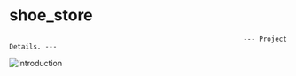# shoe_store
                                                               --- Project Details. --- 
![introduction](https://github.com/Tosin8/shoe_mart/assets/23019300/7548a86b-16e2-46b0-9da9-0a4cae29f768)



